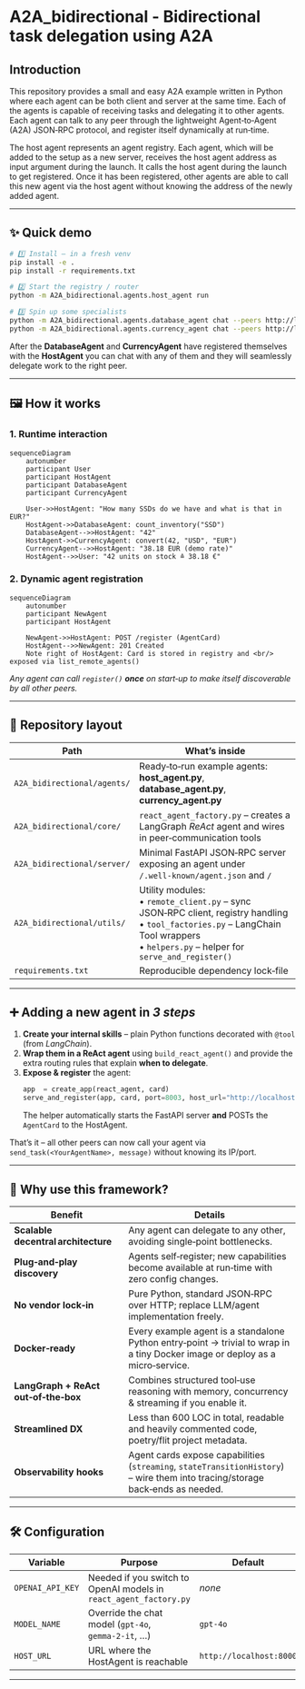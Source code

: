 # A2A_bidirectional - Bidirectional task delegation using A2A
## Introduction
This repository provides a small and easy A2A example written in Python where each agent can be both client and server at the same time.
Each of the agents is capable of receiving tasks and delegating it to other agents. Each agent can talk to any peer through the lightweight Agent‑to‑Agent (A2A) JSON‑RPC protocol, and register itself dynamically at run‑time.

The host agent represents an agent registry. Each agent, which will be added to the setup as a new server, receives the host agent address as input argument during the launch.
It calls the host agent during the launch to get registered. Once it has been registered, other agents are able to call this new agent via the host agent without knowing the address of the newly added agent.

---

## ✨ Quick demo

```bash
# 1️⃣ Install – in a fresh venv
pip install -e .
pip install -r requirements.txt

# 2️⃣ Start the registry / router
python -m A2A_bidirectional.agents.host_agent run

# 3️⃣ Spin up some specialists
python -m A2A_bidirectional.agents.database_agent chat --peers http://localhost:8000
python -m A2A_bidirectional.agents.currency_agent chat --peers http://localhost:8000
```
After the **DatabaseAgent** and **CurrencyAgent** have registered themselves with the **HostAgent** you can chat with any of them and they will seamlessly delegate work to the right peer.

---

## 🖼️ How it works

### 1. Runtime interaction

```mermaid
sequenceDiagram
    autonumber
    participant User
    participant HostAgent
    participant DatabaseAgent
    participant CurrencyAgent

    User->>HostAgent: "How many SSDs do we have and what is that in EUR?"
    HostAgent->>DatabaseAgent: count_inventory("SSD")
    DatabaseAgent-->>HostAgent: "42"
    HostAgent->>CurrencyAgent: convert(42, "USD", "EUR")
    CurrencyAgent-->>HostAgent: "38.18 EUR (demo rate)"
    HostAgent-->>User: "42 units on stock ≙ 38.18 €"
```

### 2. Dynamic agent registration

```mermaid
sequenceDiagram
    autonumber
    participant NewAgent
    participant HostAgent

    NewAgent->>HostAgent: POST /register (AgentCard)
    HostAgent-->>NewAgent: 201 Created
    Note right of HostAgent: Card is stored in registry and <br/> exposed via list_remote_agents()
```

*Any agent can call `register()` **once** on start‑up to make itself discoverable by all other peers.*

---

## 🧩 Repository layout

| Path | What’s inside |
|------|---------------|
| `A2A_bidirectional/agents/` | Ready‑to‑run example agents: **host_agent.py**, **database_agent.py**, **currency_agent.py** |
| `A2A_bidirectional/core/` | `react_agent_factory.py` – creates a LangGraph *ReAct* agent and wires in peer‑communication tools |
| `A2A_bidirectional/server/` | Minimal FastAPI JSON‑RPC server exposing an agent under `/.well‑known/agent.json` and `/` |
| `A2A_bidirectional/utils/` | Utility modules: <br/>• `remote_client.py` – sync JSON‑RPC client, registry handling <br/>• `tool_factories.py` – LangChain Tool wrappers <br/>• `helpers.py` – helper for `serve_and_register()` |
| `requirements.txt` | Reproducible dependency lock‑file |

---

## ➕ Adding a new agent in *3 steps*

1. **Create your internal skills** – plain Python functions decorated with `@tool` (from *LangChain*).
2. **Wrap them in a ReAct agent** using `build_react_agent()` and provide the extra routing rules that explain **when to delegate**.
3. **Expose & register** the agent:
   ```python
   app  = create_app(react_agent, card)
   serve_and_register(app, card, port=8003, host_url="http://localhost:8000")
   ```
   The helper automatically starts the FastAPI server **and** POSTs the `AgentCard` to the HostAgent.

That’s it – all other peers can now call your agent via `send_task(<YourAgentName>, message)` without knowing its IP/port.

---

## 🚀 Why use this framework?

| Benefit | Details |
|---------|---------|
| **Scalable decentral architecture** | Any agent can delegate to any other, avoiding single‑point bottlenecks. |
| **Plug‑and‑play discovery** | Agents self‑register; new capabilities become available at run‑time with zero config changes. |
| **No vendor lock‑in** | Pure Python, standard JSON‑RPC over HTTP; replace LLM/agent implementation freely. |
| **Docker‑ready** | Every example agent is a standalone Python entry‑point → trivial to wrap in a tiny Docker image or deploy as a micro‑service. |
| **LangGraph + ReAct out‑of‑the‑box** | Combines structured tool‑use reasoning with memory, concurrency & streaming if you enable it. |
| **Streamlined DX** | Less than 600 LOC in total, readable and heavily commented code, poetry/flit project metadata. |
| **Observability hooks** | Agent cards expose capabilities (`streaming`, `stateTransitionHistory`) – wire them into tracing/storage back‑ends as needed. |

---

## 🛠️ Configuration

| Variable | Purpose | Default |
|----------|---------|---------|
| `OPENAI_API_KEY` | Needed if you switch to OpenAI models in `react_agent_factory.py` | *none* |
| `MODEL_NAME` | Override the chat model (`gpt‑4o`, `gemma‑2‑it`, …) | `gpt‑4o` |
| `HOST_URL` | URL where the HostAgent is reachable | `http://localhost:8000` |

---
